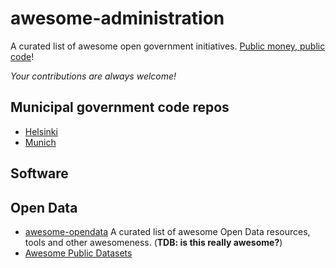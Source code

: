 # awesome-administration

A curated list of awesome open government initiatives. [Public money, public code](https://publiccode.eu/)!

*Your contributions are always welcome!*


## Municipal government code repos

  * [Helsinki](https://github.com/City-of-Helsinki)
  * [Munich](https://github.com/it-at-m)

## Software

## Open Data

  * [awesome-opendata](https://github.com/DigitalCommonsLab/awesome-opendata) A curated list of awesome Open Data resources, tools and other awesomeness. (**TDB: is this really awesome?**)
  * [Awesome Public Datasets](https://github.com/awesomedata/awesome-public-datasets)
